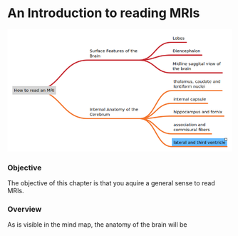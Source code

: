 # An Introduction to reading MRIs

![Overview of Reading MRIs](./overview%20reading%20mris.png)

### Objective
The objective of this chapter is that you aquire a general sense to read MRIs.

### Overview
As is visible in the mind map, the anatomy of the brain will be 